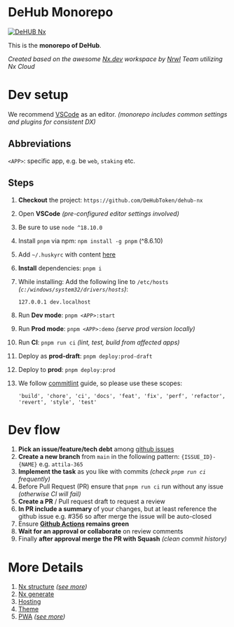 # DeHub Monorepo

[![DeHUB Nx](https://github.com/DeHubToken/dehub-nx/actions/workflows/dehub-nx.yml/badge.svg)](https://github.com/DeHubToken/dehub-nx/actions/workflows/dehub-nx.yml)

This is the **monorepo of DeHub**.

_Created based on the awesome [Nx.dev](https://nx.dev) workspace by [Nrwl](https://nrwl.io/) Team utilizing Nx Cloud_

# Dev setup

We recommend [VSCode](https://code.visualstudio.com/) as an editor. _(monorepo includes common settings and plugins for consistent DX)_

## Abbreviations

`<APP>`: specific app, e.g. be `web`, `staking` etc.

## Steps

1. **Checkout** the project: `https://github.com/DeHubToken/dehub-nx`
1. Open **VSCode** _(pre-configured editor settings involved)_
1. Be sure to use `node ^18.10.0`
1. Install `pnpm` via npm: `npm install -g pnpm` (^8.6.10)
1. Add `~/.huskyrc` with content [here](https://typicode.github.io/husky/#/?id=command-not-found)
1. **Install** dependencies: `pnpm i`
1. While installing:
   Add the following line to `/etc/hosts` _(`c:/windows/system32/drivers/hosts`)_:
   ```
   127.0.0.1 dev.localhost
   ```
1. Run **Dev mode**: `pnpm <APP>:start`
1. Run **Prod mode**: `pnpm <APP>:demo` _(serve prod version locally)_
1. Run **CI**: `pnpm run ci` _(lint, test, build from affected apps)_
1. Deploy as **prod-draft**: `pnpm deploy:prod-draft`
1. Deploy to **prod**: `pnpm deploy:prod`
1. We follow [commitlint](https://github.com/merkle-open/frontend-defaults/blob/master/repo/commitlint-conventional-changelog/index.js) guide, so please use these scopes:

   `'build', 'chore', 'ci', 'docs', 'feat', 'fix', 'perf', 'refactor', 'revert', 'style', 'test'`

# Dev flow

1. **Pick an issue/feature/tech debt** among [github issues](https://github.com/DeHubToken/dehub-nx/issues)
1. **Create a new branch** from `main` in the following pattern: `{ISSUE_ID}-{NAME}` e.g. `attila-365`
1. **Implement the task** as you like with commits _(check `pnpm run ci` frequently)_
1. Before Pull Request (PR) ensure that `pnpm run ci` run without any issue _(otherwise CI will fail)_
1. **Create a PR** / Pull request draft to request a review
1. **In PR include a summary** of your changes, but at least reference the github issue e.g. #356 so after merge the issue will be auto-closed
1. Ensure **[Github Actions](https://github.com/DeHubToken/dehub-nx/actions) remains green**
1. **Wait for an approval or collaborate** on review comments
1. Finally **after approval merge the PR with Squash** _(clean commit history)_

# More Details

1. [Nx structure](README_nx.md) _([see more](https://nx.dev))_
1. [Nx generate](README_nx_gen.md)
1. [Hosting](README_hosting.md)
1. [Theme](README_theme.md)
1. [PWA](README_pwa.md) _([see more](https://web.dev/progressive-web-apps/))_
